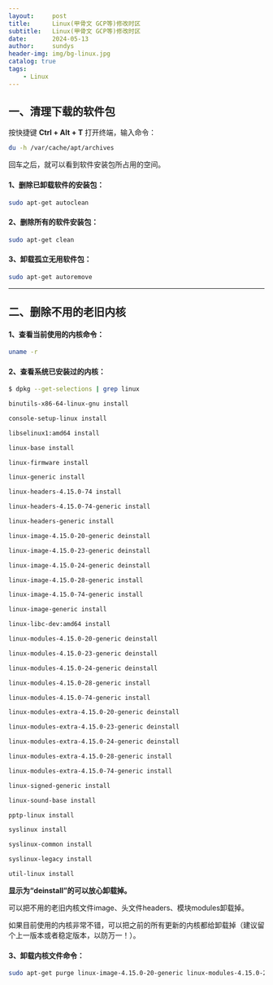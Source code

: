 ```yaml
---
layout:     post
title:      Linux(甲骨文 GCP等)修改时区
subtitle:   Linux(甲骨文 GCP等)修改时区
date:       2024-05-13
author:     sundys
header-img: img/bg-linux.jpg
catalog: true
tags:
    - Linux
---
```



## **一、清理下载的软件包**

按快捷键 **Ctrl + Alt + T** 打开终端，输入命令：

```bash
du -h /var/cache/apt/archives
```

回车之后，就可以看到软件安装包所占用的空间。

#### 1、删除已卸载软件的安装包：

```bash
sudo apt-get autoclean
```

#### 2、删除所有的软件安装包：

```bash
sudo apt-get clean
```

#### 3、卸载孤立无用软件包：

```bash
sudo apt-get autoremove
```

___

## 二、删除不用的老旧内核

#### 1、查看当前使用的内核命令：

```bash
uname -r
```

#### 2、查看系统已安装过的内核：

```bash
$ dpkg --get-selections | grep linux

binutils-x86-64-linux-gnu install

console-setup-linux install

libselinux1:amd64 install

linux-base install

linux-firmware install

linux-generic install

linux-headers-4.15.0-74 install

linux-headers-4.15.0-74-generic install

linux-headers-generic install

linux-image-4.15.0-20-generic deinstall

linux-image-4.15.0-23-generic deinstall

linux-image-4.15.0-24-generic deinstall

linux-image-4.15.0-28-generic install

linux-image-4.15.0-74-generic install

linux-image-generic install

linux-libc-dev:amd64 install

linux-modules-4.15.0-20-generic deinstall

linux-modules-4.15.0-23-generic deinstall

linux-modules-4.15.0-24-generic deinstall

linux-modules-4.15.0-28-generic install

linux-modules-4.15.0-74-generic install

linux-modules-extra-4.15.0-20-generic deinstall

linux-modules-extra-4.15.0-23-generic deinstall

linux-modules-extra-4.15.0-24-generic deinstall

linux-modules-extra-4.15.0-28-generic install

linux-modules-extra-4.15.0-74-generic install

linux-signed-generic install

linux-sound-base install

pptp-linux install

syslinux install

syslinux-common install

syslinux-legacy install

util-linux install
```

**显示为“deinstall”的可以放心卸载掉。**

可以把不用的老旧内核文件image、头文件headers、模块modules卸载掉。

如果目前使用的内核非常不错，可以把之前的所有更新的内核都给卸载掉（建议留个上一版本或者稳定版本，以防万一！）。

#### 3、卸载内核文件命令：

```bash
sudo apt-get purge linux-image-4.15.0-20-generic linux-modules-4.15.0-20-generic linux-modules-extra-4.15.0-20-generic
```  
